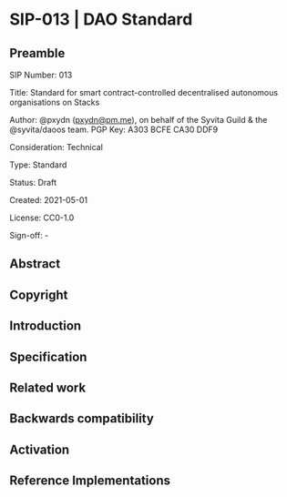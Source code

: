 # SIP-013 | DAO Standard

## Preamble

SIP Number: 013

Title: Standard for smart contract-controlled decentralised autonomous organisations on Stacks

Author: @pxydn (pxydn@pm.me), on behalf of the Syvita Guild & the @syvita/daoos team. PGP Key: A303 BCFE CA30 DDF9

Consideration: Technical

Type: Standard

Status: Draft

Created: 2021-05-01

License: CC0-1.0

Sign-off: -

## Abstract

## Copyright

## Introduction

## Specification

## Related work

## Backwards compatibility

## Activation

## Reference Implementations
